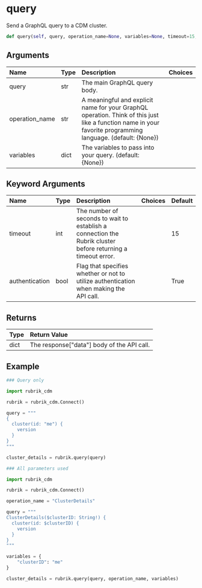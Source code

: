 # query

Send a GraphQL query to a CDM cluster.

```python
def query(self, query, operation_name=None, variables=None, timeout=15, authentication=True):
```

## Arguments

| Name | Type | Description | Choices |
| :--- | :--- | :--- | :--- |
| query | str | The main GraphQL query body. |  |
| operation\_name | str | A meaningful and explicit name for your GraphQL operation. Think of this just like a function name in your favorite programming language. \(default: {None}\) |  |
| variables | dict | The variables to pass into your query. \(default: {None}\) |  |

## Keyword Arguments

| Name | Type | Description | Choices | Default |
| :--- | :--- | :--- | :--- | :--- |
| timeout | int | The number of seconds to wait to establish a connection the Rubrik cluster before returning a timeout error. |  | 15 |
| authentication | bool | Flag that specifies whether or not to utilize authentication when making the API call. |  | True |

## Returns

| Type | Return Value |
| :--- | :--- |
| dict | The response\["data"\] body of the API call. |

## Example

```python
### Query only

import rubrik_cdm

rubrik = rubrik_cdm.Connect()

query = """
{
  cluster(id: "me") {
    version
  }
}
"""

cluster_details = rubrik.query(query)

### All parameters used

import rubrik_cdm

rubrik = rubrik_cdm.Connect()

operation_name = "ClusterDetails"

query = """
ClusterDetails($clusterID: String!) {
  cluster(id: $clusterID) {
    version
  }
}
"""

variables = {
    "clusterID": "me"
}

cluster_details = rubrik.query(query, operation_name, variables)
```

